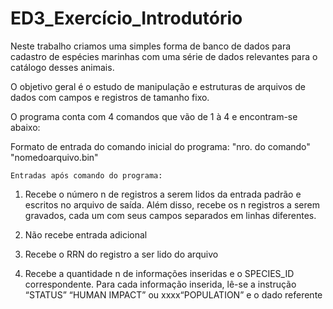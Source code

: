 # ED3_Exercício_Introdutório
Neste trabalho criamos uma simples forma de banco de dados para cadastro de espécies marinhas
com uma série de dados relevantes para o catálogo desses animais.

O objetivo geral é o estudo de manipulação e estruturas de arquivos de dados com campos e registros
de tamanho fixo.

O programa conta com 4 comandos que vão de 1 à 4 e encontram-se abaixo:

Formato de entrada do comando inicial do programa:
"nro. do comando" "nomedoarquivo.bin"


    Entradas após comando do programa: 
1.  Recebe o número n de registros a serem lidos da entrada padrão e escritos no arquivo
    de saída. Além disso, recebe os n registros a serem gravados, cada um com seus
    campos separados em linhas diferentes.

2.  Não recebe entrada adicional

3.  Recebe o RRN do registro a ser lido do arquivo

4.  Recebe a quantidade n de informações inseridas e o SPECIES_ID correspondente. Para
    cada informação inserida, lê-se a instrução “STATUS” “HUMAN IMPACT” ou
    xxxx“POPULATION” e o dado referente

